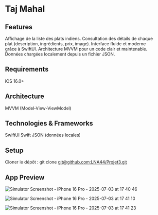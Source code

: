 # Taj Mahal

## Features

Affichage de la liste des plats indiens.
Consultation des détails de chaque plat (description, ingrédients, prix, image).
Interface fluide et moderne grâce à SwiftUI.
Architecture MVVM pour un code clair et maintenable.
Données chargées localement depuis un fichier JSON.

## Requirements

iOS 16.0+

## Architecture

MVVM (Model-View-ViewModel)

## Technologies & Frameworks

SwiftUI
Swift
JSON (données locales)

## Setup

Cloner le dépôt :
git clone [git@github.com:LNA44/Projet3.git](https://github.com/LNA44/Projet3.git)

## App Preview
![Simulator Screenshot - iPhone 16 Pro - 2025-07-03 at 17 40 46](https://github.com/user-attachments/assets/bb9608e4-8072-4bfe-91b1-268791639d71)

![Simulator Screenshot - iPhone 16 Pro - 2025-07-03 at 17 41 10](https://github.com/user-attachments/assets/678c7ac4-4529-430e-9677-ea1c0c3b917f)

![Simulator Screenshot - iPhone 16 Pro - 2025-07-03 at 17 41 23](https://github.com/user-attachments/assets/e617db83-ed4e-4a33-8eec-c929bbe14210)

